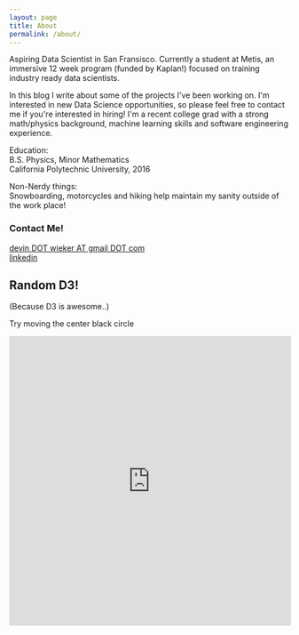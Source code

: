 ```yaml
---
layout: page
title: About
permalink: /about/
---
```


Aspiring Data Scientist in San Fransisco. Currently a student at Metis, an immersive 12 week program (funded by Kaplan!) focused on training industry ready data scientists. 

In this blog I write about some of the projects I've been working on. I'm interested in new Data Science opportunities, so please feel free to contact me if you're interested in hiring! I'm a recent college grad with a strong math/physics background, machine learning skills and software engineering experience.

Education:  
B.S. Physics, Minor Mathematics  
California Polytechnic University, 2016

Non-Nerdy things:  
Snowboarding, motorcycles and hiking help maintain my sanity outside of the work place!

### Contact Me!

[devin DOT wieker AT gmail DOT com](mailto:devin.wieker@gmail.com)  
[linkedin](https://www.linkedin.com/in/dwieker)



## Random D3!     
(Because D3 is awesome..)

Try moving the center black circle

<iframe src="https://vida.io/gists/ZWvFc6xXsXFBgSFgE/index.html" seamless frameborder="0" width="508" height="521"></iframe>



